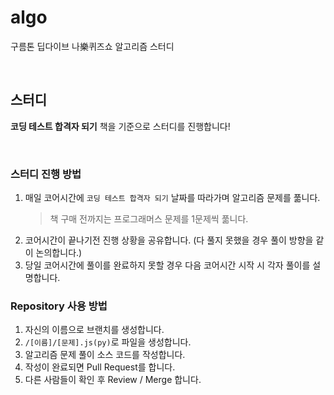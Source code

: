 # algo
구름톤 딥다이브 나樂퀴즈쇼 알고리즘 스터디

<br />

## 스터디

**코딩 테스트 합격자 되기** 책을 기준으로 스터디를 진행합니다!

<br />

### 스터디 진행 방법
1. 매일 코어시간에 `코딩 테스트 합격자 되기` 날짜를 따라가며 알고리즘 문제를 풂니다.
   > 책 구매 전까지는 프로그래머스 문제를 1문제씩 풂니다.
3. 코어시간이 끝나기전 진행 상황을 공유합니다. (다 풀지 못했을 경우 풀이 방향을 같이 논의합니다.)
4. 당일 코어시간에 풀이를 완료하지 못할 경우 다음 코어시간 시작 시 각자 풀이를 설명합니다.

### Repository 사용 방법

1. 자신의 이름으로 브랜치를 생성합니다.
3. `/[이름]/[문제].js(py)`로 파일을 생성합니다.
2. 알고리즘 문제 풀이 소스 코드를 작성합니다.
4. 작성이 완료되면 Pull Request를 합니다.
5. 다른 사람들이 확인 후 Review / Merge 합니다.
